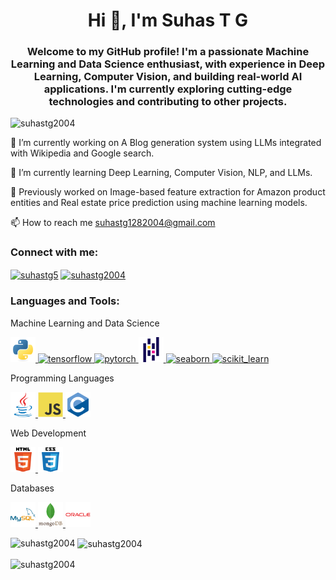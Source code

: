 <h1 align="center">Hi 👋, I'm Suhas T G</h1> <h3 align="center">Welcome to my GitHub profile! I'm a passionate Machine Learning and Data Science enthusiast, with experience in Deep Learning, Computer Vision, and building real-world AI applications. I'm currently exploring cutting-edge technologies and contributing to other projects.</h3> <p align="left"> <img src="https://komarev.com/ghpvc/?username=suhastg2004&label=Profile%20views&color=0e75b6&style=flat" alt="suhastg2004" /> </p> 
🔭 I’m currently working on A Blog generation system using LLMs integrated with Wikipedia and Google search.

🌱 I’m currently learning Deep Learning, Computer Vision, NLP, and LLMs.

👯 Previously worked on Image-based feature extraction for Amazon product entities and Real estate price prediction using machine learning models.

📫 How to reach me suhastg1282004@gmail.com

<h3 align="left">Connect with me:</h3> <p align="left"> <a href="https://twitter.com/suhastg5" target="blank"><img align="center" src="https://raw.githubusercontent.com/rahuldkjain/github-profile-readme-generator/master/src/images/icons/Social/twitter.svg" alt="suhastg5" height="30" width="40" /></a> <a href="https://linkedin.com/in/suhastg2004" target="blank"><img align="center" src="https://raw.githubusercontent.com/rahuldkjain/github-profile-readme-generator/master/src/images/icons/Social/linked-in-alt.svg" alt="suhastg2004" height="30" width="40" /></a> </p> <h3 align="left">Languages and Tools:</h3>
Machine Learning and Data Science
<p align="left"> <a href="https://www.python.org" target="_blank" rel="noreferrer"> <img src="https://raw.githubusercontent.com/devicons/devicon/master/icons/python/python-original.svg" alt="python" width="40" height="40"/> </a> <a href="https://www.tensorflow.org" target="_blank" rel="noreferrer"> <img src="https://www.vectorlogo.zone/logos/tensorflow/tensorflow-icon.svg" alt="tensorflow" width="40" height="40"/> </a> <a href="https://pytorch.org/" target="_blank" rel="noreferrer"> <img src="https://www.vectorlogo.zone/logos/pytorch/pytorch-icon.svg" alt="pytorch" width="40" height="40"/> </a> <a href="https://pandas.pydata.org/" target="_blank" rel="noreferrer"> <img src="https://raw.githubusercontent.com/devicons/devicon/2ae2a900d2f041da66e950e4d48052658d850630/icons/pandas/pandas-original.svg" alt="pandas" width="40" height="40"/> </a> <a href="https://seaborn.pydata.org/" target="_blank" rel="noreferrer"> <img src="https://seaborn.pydata.org/_images/logo-mark-lightbg.svg" alt="seaborn" width="40" height="40"/> </a> <a href="https://scikit-learn.org/" target="_blank" rel="noreferrer"> <img src="https://upload.wikimedia.org/wikipedia/commons/0/05/Scikit_learn_logo_small.svg" alt="scikit_learn" width="40" height="40"/> </a> </p>
Programming Languages
<p align="left"> <a href="https://www.java.com" target="_blank" rel="noreferrer"> <img src="https://raw.githubusercontent.com/devicons/devicon/master/icons/java/java-original.svg" alt="java" width="40" height="40"/> </a> <a href="https://developer.mozilla.org/en-US/docs/Web/JavaScript" target="_blank" rel="noreferrer"> <img src="https://raw.githubusercontent.com/devicons/devicon/master/icons/javascript/javascript-original.svg" alt="javascript" width="40" height="40"/> </a> <a href="https://www.cprogramming.com/" target="_blank" rel="noreferrer"> <img src="https://raw.githubusercontent.com/devicons/devicon/master/icons/c/c-original.svg" alt="c" width="40" height="40"/> </a> </p>
Web Development
<p align="left"> <a href="https://www.w3.org/html/" target="_blank" rel="noreferrer"> <img src="https://raw.githubusercontent.com/devicons/devicon/master/icons/html5/html5-original-wordmark.svg" alt="html5" width="40" height="40"/> </a> <a href="https://www.w3schools.com/css/" target="_blank" rel="noreferrer"> <img src="https://raw.githubusercontent.com/devicons/devicon/master/icons/css3/css3-original-wordmark.svg" alt="css3" width="40" height="40"/> </a> </p>
Databases
<p align="left"> <a href="https://www.mysql.com/" target="_blank" rel="noreferrer"> <img src="https://raw.githubusercontent.com/devicons/devicon/master/icons/mysql/mysql-original-wordmark.svg" alt="mysql" width="40" height="40"/> </a> <a href="https://www.mongodb.com/" target="_blank" rel="noreferrer"> <img src="https://raw.githubusercontent.com/devicons/devicon/master/icons/mongodb/mongodb-original-wordmark.svg" alt="mongodb" width="40" height="40"/> </a> <a href="https://www.oracle.com/" target="_blank" rel="noreferrer"> <img src="https://raw.githubusercontent.com/devicons/devicon/master/icons/oracle/oracle-original.svg" alt="oracle" width="40" height="40"/> </a> </p> <p><img align="left" src="https://github-readme-stats.vercel.app/api/top-langs?username=suhastg2004&show_icons=true&locale=en&layout=compact" alt="suhastg2004" /></p> <p>&nbsp;<img align="center" src="https://github-readme-stats.vercel.app/api?username=suhastg2004&show_icons=true&locale=en" alt="suhastg2004" /></p> <p><img align="center" src="https://github-readme-streak-stats.herokuapp.com/?user=suhastg2004&" alt="suhastg2004" /></p>
